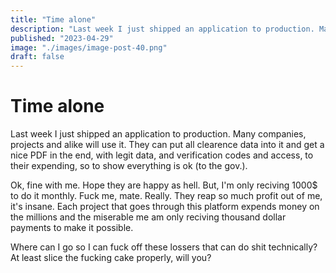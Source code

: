 ```yaml
---
title: "Time alone"
description: "Last week I just shipped an application to production. Many companies, projects and alike will use it. Hope they are happy as hell. But, I'm only reciving 1000$ to do it monthly. They reap so much profit out"
published: "2023-04-29"
image: "./images/image-post-40.png"
draft: false
---
```


# Time alone

Last week I just shipped an application to production. Many companies, projects and alike will use it. They can put all clearence data into it and get a nice PDF in the end, with legit data, and verification codes and access, to their expending, so to show everything is ok (to the gov.).

Ok, fine with me. Hope they are happy as hell. But, I'm only reciving 1000$ to do it monthly. Fuck me, mate. Really. They reap so much profit out of me, it's insane. Each project that goes through this platform expends money on the millions and the miserable me am only reciving thousand dollar payments to make it possible.

Where can I go so I can fuck off these lossers that can do shit technically? At least slice the fucking cake properly, will you?
